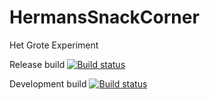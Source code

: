 # HermansSnackCorner
Het Grote Experiment

Release build [![Build status](https://build.appcenter.ms/v0.1/apps/329e426a-158f-4d57-991f-77e9b22ad368/branches/master/badge)](https://appcenter.ms)  
  
Development build [![Build status](https://build.appcenter.ms/v0.1/apps/329e426a-158f-4d57-991f-77e9b22ad368/branches/dev/badge)](https://appcenter.ms)
